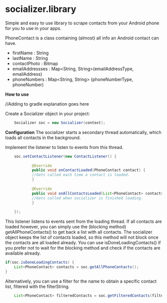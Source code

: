 socializer.library
==============

Simple and easy to use library to scrape contacts from your Android phone for you to use in your apps.

PhoneContact is a class containing (almost) all info an Android contact can have.
* firstName : String
* lastName : String
* contactPhoto : Bitmap
* emailAddressses : Map<String, String>(emailAddressType, emailAddress)
* phoneNumbers : Map<String, String> (phoneNumberType, phoneNumber)

<b>How to use</b>

//Adding to gradle explanation goes here

Create a Socializer object in your project:
```java
    Socializer soc = new Socializer(context);
``` 

<b>Configuration</b>
The socializer starts a secondary thread automatically, which loads all contacts in the background.

Implement the listener to listen to events from this thread.

```java	
	soc.setContactListener(new ContactListener() {
	
			@Override
            public void onContactLoaded(PhoneContact contact) {
			//Gets called each time a contact is loaded.
			}
			
			@Override
            public void onAllContactsLoaded(List<PhoneContact> contacts) {
			//Gets called when socializer is finished loading.
			}
			
	});
```

This listener listens to events sent from the loading thread. If all contacts are loaded however, you can simply use the (blocking method) getAllPhoneContacts() to get back a list with all contacts. The socializer object keeps the list of contacts loaded, so this method will not block once the contacts are all loaded already. You can use isDoneLoadingContacts() if you prefer not to wait for the blocking method and check if the contacts are available already.
```java	
if(soc.isDoneLoadingContacts) {
	List<PhoneContact> contacts = soc.getAllPhoneContacts();
}
``` 
Alternatively, you can use a filter for the name to obtain a specific contact list, filtered with the filterString.
```java	
	List<PhoneContact> filteredContacts = soc.getFilteredContacts(filterString);
```

